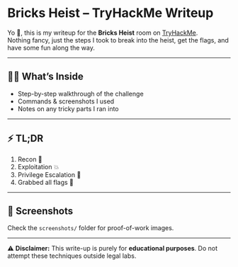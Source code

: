 # Bricks Heist – TryHackMe Writeup

Yo 👋, this is my writeup for the **Bricks Heist** room on [TryHackMe](https://tryhackme.com).  
Nothing fancy, just the steps I took to break into the heist, get the flags, and have some fun along the way.

---

## 🕵️‍♂️ What’s Inside
- Step-by-step walkthrough of the challenge
- Commands & screenshots I used
- Notes on any tricky parts I ran into

---

## ⚡ TL;DR
1. Recon 🧐  
2. Exploitation 💥  
3. Privilege Escalation 🚀  
4. Grabbed all flags 🏁  

---

## 📸 Screenshots
Check the `screenshots/` folder for proof-of-work images.

---

⚠️ **Disclaimer:** This write-up is purely for **educational purposes**. Do not attempt these techniques outside legal labs.
